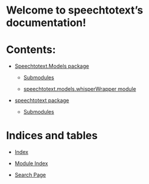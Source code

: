 <!-- examplecode documentation master file, created by
sphinx-quickstart on Mon Mar  6 11:10:24 2017.
You can adapt this file completely to your liking, but it should at least
contain the root `toctree` directive. -->
# Welcome to speechtotext’s documentation!

# Contents:


* [Speechtotext.Models package](speechtotext/index.md)


    * [Submodules](speechtotext/index.md#submodules)


    * [speechtotext.models.whisperWrapper module](speechtotext/index.md#module-speechtotext.models.whisperWrapper)


* [speechtotext package](speechtotext/models/index.md)


    * [Submodules](speechtotext/models/index.md#submodules)


# Indices and tables


* [Index](genindex.md)


* [Module Index](py-modindex.md)


* [Search Page](search.md)
